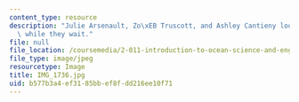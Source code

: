 ```yaml
---
content_type: resource
description: "Julie Arsenault, Zo\xEB Truscott, and Ashley Cantieny look for starfish\
  \ while they wait."
file: null
file_location: /coursemedia/2-011-introduction-to-ocean-science-and-engineering-spring-2006/b577b3a4ef3185bbef8fdd216ee10f71_IMG_1736.jpg
file_type: image/jpeg
resourcetype: Image
title: IMG_1736.jpg
uid: b577b3a4-ef31-85bb-ef8f-dd216ee10f71
---
```

